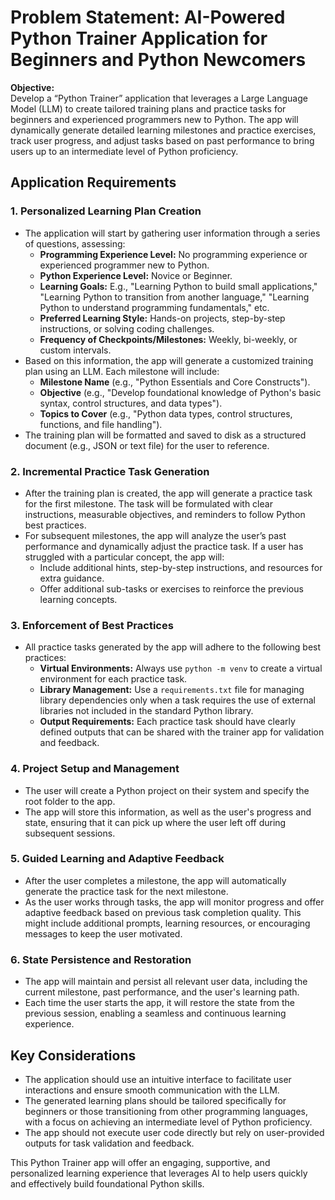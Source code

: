 
# Problem Statement: AI-Powered Python Trainer Application for Beginners and Python Newcomers

**Objective:**  
Develop a “Python Trainer” application that leverages a Large Language Model (LLM) to create tailored training plans and practice tasks for beginners and experienced programmers new to Python. The app will dynamically generate detailed learning milestones and practice exercises, track user progress, and adjust tasks based on past performance to bring users up to an intermediate level of Python proficiency.

## Application Requirements

### 1. Personalized Learning Plan Creation
- The application will start by gathering user information through a series of questions, assessing:
  - **Programming Experience Level:** No programming experience or experienced programmer new to Python.
  - **Python Experience Level:** Novice or Beginner.
  - **Learning Goals:** E.g., "Learning Python to build small applications," "Learning Python to transition from another language," "Learning Python to understand programming fundamentals," etc.
  - **Preferred Learning Style:** Hands-on projects, step-by-step instructions, or solving coding challenges.
  - **Frequency of Checkpoints/Milestones:** Weekly, bi-weekly, or custom intervals.
- Based on this information, the app will generate a customized training plan using an LLM. Each milestone will include:
  - **Milestone Name** (e.g., "Python Essentials and Core Constructs").
  - **Objective** (e.g., "Develop foundational knowledge of Python's basic syntax, control structures, and data types").
  - **Topics to Cover** (e.g., "Python data types, control structures, functions, and file handling").
- The training plan will be formatted and saved to disk as a structured document (e.g., JSON or text file) for the user to reference.

### 2. Incremental Practice Task Generation
- After the training plan is created, the app will generate a practice task for the first milestone. The task will be formulated with clear instructions, measurable objectives, and reminders to follow Python best practices.
- For subsequent milestones, the app will analyze the user’s past performance and dynamically adjust the practice task. If a user has struggled with a particular concept, the app will:
  - Include additional hints, step-by-step instructions, and resources for extra guidance.
  - Offer additional sub-tasks or exercises to reinforce the previous learning concepts.

### 3. Enforcement of Best Practices
- All practice tasks generated by the app will adhere to the following best practices:
  - **Virtual Environments:** Always use `python -m venv` to create a virtual environment for each practice task.
  - **Library Management:** Use a `requirements.txt` file for managing library dependencies only when a task requires the use of external libraries not included in the standard Python library.
  - **Output Requirements:** Each practice task should have clearly defined outputs that can be shared with the trainer app for validation and feedback.

### 4. Project Setup and Management
- The user will create a Python project on their system and specify the root folder to the app.
- The app will store this information, as well as the user's progress and state, ensuring that it can pick up where the user left off during subsequent sessions.

### 5. Guided Learning and Adaptive Feedback
- After the user completes a milestone, the app will automatically generate the practice task for the next milestone.
- As the user works through tasks, the app will monitor progress and offer adaptive feedback based on previous task completion quality. This might include additional prompts, learning resources, or encouraging messages to keep the user motivated.

### 6. State Persistence and Restoration
- The app will maintain and persist all relevant user data, including the current milestone, past performance, and the user's learning path.
- Each time the user starts the app, it will restore the state from the previous session, enabling a seamless and continuous learning experience.

## Key Considerations
- The application should use an intuitive interface to facilitate user interactions and ensure smooth communication with the LLM.
- The generated learning plans should be tailored specifically for beginners or those transitioning from other programming languages, with a focus on achieving an intermediate level of Python proficiency.
- The app should not execute user code directly but rely on user-provided outputs for task validation and feedback.

This Python Trainer app will offer an engaging, supportive, and personalized learning experience that leverages AI to help users quickly and effectively build foundational Python skills.
